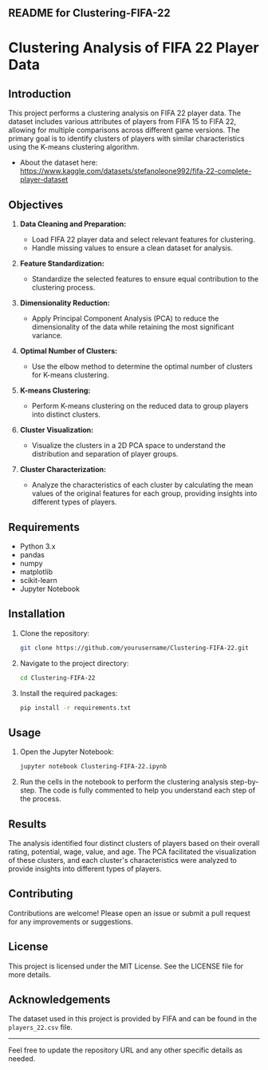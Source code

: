 ## README for Clustering-FIFA-22

# Clustering Analysis of FIFA 22 Player Data

## Introduction

This project performs a clustering analysis on FIFA 22 player data. The dataset includes various attributes of players from FIFA 15 to FIFA 22, allowing for multiple comparisons across different game versions. The primary goal is to identify clusters of players with similar characteristics using the K-means clustering algorithm.
- About the dataset here: https://www.kaggle.com/datasets/stefanoleone992/fifa-22-complete-player-dataset

## Objectives

1. **Data Cleaning and Preparation:**
   - Load FIFA 22 player data and select relevant features for clustering.
   - Handle missing values to ensure a clean dataset for analysis.

2. **Feature Standardization:**
   - Standardize the selected features to ensure equal contribution to the clustering process.

3. **Dimensionality Reduction:**
   - Apply Principal Component Analysis (PCA) to reduce the dimensionality of the data while retaining the most significant variance.

4. **Optimal Number of Clusters:**
   - Use the elbow method to determine the optimal number of clusters for K-means clustering.

5. **K-means Clustering:**
   - Perform K-means clustering on the reduced data to group players into distinct clusters.

6. **Cluster Visualization:**
   - Visualize the clusters in a 2D PCA space to understand the distribution and separation of player groups.

7. **Cluster Characterization:**
   - Analyze the characteristics of each cluster by calculating the mean values of the original features for each group, providing insights into different types of players.

## Requirements

- Python 3.x
- pandas
- numpy
- matplotlib
- scikit-learn
- Jupyter Notebook

## Installation

1. Clone the repository:
   ```bash
   git clone https://github.com/yourusername/Clustering-FIFA-22.git
   ```

2. Navigate to the project directory:
   ```bash
   cd Clustering-FIFA-22
   ```

3. Install the required packages:
   ```bash
   pip install -r requirements.txt
   ```

## Usage

1. Open the Jupyter Notebook:
   ```bash
   jupyter notebook Clustering-FIFA-22.ipynb
   ```

2. Run the cells in the notebook to perform the clustering analysis step-by-step. The code is fully commented to help you understand each step of the process.

## Results

The analysis identified four distinct clusters of players based on their overall rating, potential, wage, value, and age. The PCA facilitated the visualization of these clusters, and each cluster's characteristics were analyzed to provide insights into different types of players.

## Contributing

Contributions are welcome! Please open an issue or submit a pull request for any improvements or suggestions.

## License

This project is licensed under the MIT License. See the LICENSE file for more details.

## Acknowledgements

The dataset used in this project is provided by FIFA and can be found in the `players_22.csv` file.

---

Feel free to update the repository URL and any other specific details as needed.
